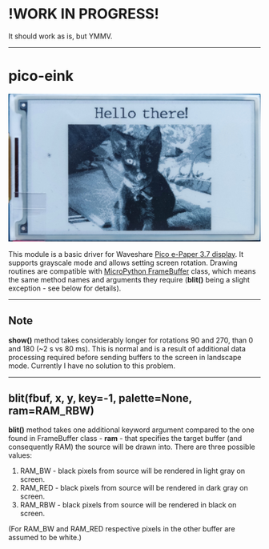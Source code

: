 # !WORK IN PROGRESS!
It should work as is, but YMMV.

---

# pico-eink

<div align="center">

![HelloThere](img/hello.jpg)

</div>

This module is a basic driver for Waveshare [Pico e-Paper 3.7 display](https://www.waveshare.com/wiki/Pico-ePaper-3.7).
It supports grayscale mode and allows setting screen rotation. Drawing routines are compatible with
[MicroPython FrameBuffer](https://docs.micropython.org/en/latest/library/framebuf.html) class, which means the same
method names and arguments they require (**blit()** being a slight exception - see below for details).

---

## Note
**show()** method takes considerably longer for rotations 90 and 270, than 0 and 180 (~2 s vs 80 ms). This is normal and
is a result of additional data processing required before sending buffers to the screen in landscape mode.
Currently I have no solution to this problem.

---

## blit(fbuf, x, y, key=-1, palette=None, ram=RAM_RBW)
**blit()** method takes one additional keyword argument compared to the one found in FrameBuffer class - **ram** - that
specifies the target buffer (and consequently RAM) the source will be drawn into. There are three possible values:
1. RAM_BW - black pixels from source will be rendered in light gray on screen.
2. RAM_RED - black pixels from source will be rendered in dark gray on screen.
3. RAM_RBW - black pixels from source will be rendered in black on screen.

(For RAM_BW and RAM_RED respective pixels in the other buffer are assumed to be white.)

